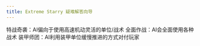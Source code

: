 ```yaml
---
title: Extreme Starry 疑难解答向导
---
```


特战奇袭：AI偏向于使用高速机动灵活的单位/战术
全面作战：AI会全面使用各种战术
装甲师团：AI利用装甲单位缓慢推进的方式对付玩家
